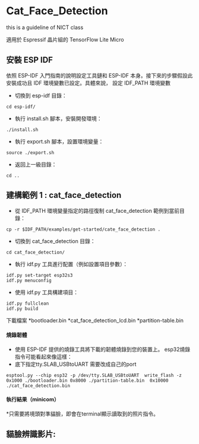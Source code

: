 # Cat_Face_Detection
this is a guideline of NICT class

適用於 Espressif 晶片組的 TensorFlow Lite Micro


安裝 ESP IDF
------------
依照 ESP-IDF 入門指南的說明設定工具鏈和 ESP-IDF 本身。接下來的步驟假設此安裝成功且 IDF 環境變數已設定。具體來說，
設定 IDF_PATH 環境變數

* 切換到 esp-idf 目錄：
```
cd esp-idf/
```
* 執行 install.sh 腳本，安裝開發環境：
```
./install.sh
```
* 執行 export.sh 腳本，設置環境變量：
```
source ./export.sh
```
* 返回上一級目錄：
```
cd ..
```

建構範例 1 : cat_face_detection
------------

* 從 IDF_PATH 環境變量指定的路徑復制 cat_face_detection 範例到當前目錄：
```
cp -r $IDF_PATH/examples/get-started/cate_face_detection .
```
* 切換到 cat_face_detection 目錄：
```
cd cat_face_detection/
```

* 執行 idf.py 工具進行配置（例如設置項目參數）：
```
idf.py set-target esp32s3
idf.py menuconfig
```

* 使用 idf.py 工具構建項目：
```
idf.py fullclean
idf.py build
```
下載檔案
*bootloader.bin
*cat_face_detection_lcd.bin
*partition-table.bin

#### 燒錄韌體

* 使用 ESP-IDF 提供的燒錄工具將下載的韌體燒錄到您的裝置上。 esp32燒錄指令可能看起來像這樣：
* 底下指定tty.SLAB_USBtoUART 需要改成自己的port
```
esptool.py --chip esp32 -p /dev/tty.SLAB_USBtoUART  write_flash -z 0x1000 ./bootloader.bin 0x8000 ./partition-table.bin  0x10000 ./cat_face_detection.bin
```
#### 執行結果（minicom）
*只需要將境頭對準貓臉，即會在terminal顯示讀取到的照片指令。


貓臉辨識影片:
------------
